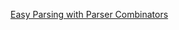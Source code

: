 [Easy Parsing with Parser Combinators](http://www.lihaoyi.com/post/EasyParsingwithParserCombinators.html)
